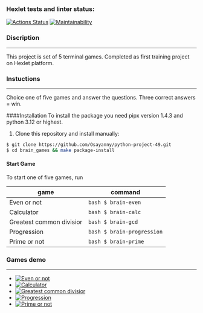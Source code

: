 
### Hexlet tests and linter status:
[![Actions Status](https://github.com/Osayanny/python-project-49/actions/workflows/hexlet-check.yml/badge.svg)](https://github.com/Osayanny/python-project-49/actions)
[![Maintainability](https://api.codeclimate.com/v1/badges/035ff8a7d41ed2ef183c/maintainability)](https://codeclimate.com/github/Osayanny/python-project-49/maintainability)

### Discription
---
This project is set of 5 terminal games. Completed as first training project on Hexlet platform.

### Instuctions
---
Choice one of five games and answer the questions. Three correct answers = win.

####Installation
To install the package you need pipx version 1.4.3 and python 3.12 or highest.

1. Clone this repository and install manually:
```bash
$ git clone https://github.com/Osayanny/python-project-49.git
$ cd brain_games && make package-install
```

#### Start Game
To start one of five games, run

|game|command|
|----|-------|
|Even or not|`bash $ brain-even`|
|Calculator|`bash $ brain-calc`|
|Greatest common divisior|`bash $ brain-gcd`|
|Progression| `bash $ brain-progression`|
|Prime or not| `bash $ brain-prime`|

### Games demo
---
* [![Even or not](https://asciinema.org/a/fZyR6j2B97kp7PEUTjUz7WEms)](https://asciinema.org/a/fZyR6j2B97kp7PEUTjUz7WEms)
* [![Calculator](https://asciinema.org/a/WXoEtopFE2NZPW64vsiOlqdGU)](https://asciinema.org/a/WXoEtopFE2NZPW64vsiOlqdGU)
* [![Greatest common divisior](https://asciinema.org/a/oIKUPJdD5CK9kKys0uQaes7Xv)](https://asciinema.org/a/oIKUPJdD5CK9kKys0uQaes7Xv)
* [![Progression](https://asciinema.org/a/TCkPrKMtRK9pU1F5sTmLPYz2C)](https://asciinema.org/a/TCkPrKMtRK9pU1F5sTmLPYz2C)
* [![Prime or not](https://asciinema.org/a/6Zs7Q0zmTti7zxNitzhMfZHog)](https://asciinema.org/a/6Zs7Q0zmTti7zxNitzhMfZHog)
